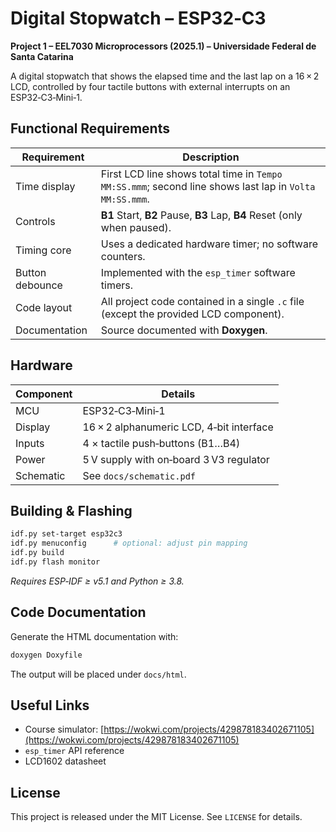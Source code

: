 # Digital Stopwatch – ESP32‑C3

**Project 1 – EEL7030 Microprocessors (2025.1) – Universidade Federal de Santa Catarina**

A digital stopwatch that shows the elapsed time and the last lap on a 16 × 2 LCD, controlled by four tactile buttons with external interrupts on an ESP32‑C3‑Mini‑1.

## Functional Requirements

| Requirement     | Description                                                                                            |
| --------------- | ------------------------------------------------------------------------------------------------------ |
| Time display    | First LCD line shows total time in `Tempo MM:SS.mmm`; second line shows last lap in `Volta MM:SS.mmm`. |
| Controls        | **B1** Start, **B2** Pause, **B3** Lap, **B4** Reset (only when paused).                               |
| Timing core     | Uses a dedicated hardware timer; no software counters.                                                 |
| Button debounce | Implemented with the `esp_timer` software timers.                                                      |
| Code layout     | All project code contained in a single `.c` file (except the provided LCD component).                  |
| Documentation   | Source documented with **Doxygen**.                                                                    |

## Hardware

| Component | Details                                  |
| --------- | ---------------------------------------- |
| MCU       | ESP32‑C3‑Mini‑1                          |
| Display   | 16 × 2 alphanumeric LCD, 4‑bit interface |
| Inputs    | 4 × tactile push‑buttons (B1…B4)         |
| Power     | 5 V supply with on‑board 3 V3 regulator  |
| Schematic | See `docs/schematic.pdf`                 |

## Building & Flashing

```bash
idf.py set-target esp32c3
idf.py menuconfig      # optional: adjust pin mapping
idf.py build
idf.py flash monitor
```

*Requires ESP‑IDF ≥ v5.1 and Python ≥ 3.8.*

## Code Documentation

Generate the HTML documentation with:

```bash
doxygen Doxyfile
```

The output will be placed under `docs/html`.

## Useful Links

* Course simulator: [https://wokwi.com/projects/429878183402671105](https://wokwi.com/projects/429878183402671105)
* `esp_timer` API reference
* LCD1602 datasheet

## License

This project is released under the MIT License. See `LICENSE` for details.

